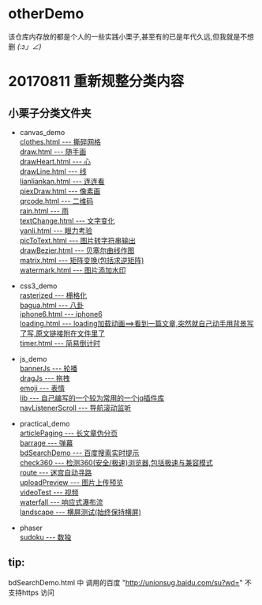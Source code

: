 # otherDemo
  该仓库内存放的都是个人的一些实践小栗子,甚至有的已是年代久远,但我就是不想删 _(:з」∠)_

# 20170811 重新规整分类内容 
## 小栗子分类文件夹
- canvas_demo  
	[clothes.html --- 撕碎网格](https://erdayo.github.io/otherDemo/canvas_demo/clothes.html)  
	[draw.html --- 随手画](https://erdayo.github.io/otherDemo/canvas_demo/draw.html)  
	[drawHeart.html --- 心](https://erdayo.github.io/otherDemo/canvas_demo/drawHeart.html)  
	[drawLine.html --- 线](https://erdayo.github.io/otherDemo/canvas_demo/drawLine.html)  
	[lianliankan.html --- 连连看](https://erdayo.github.io/otherDemo/canvas_demo/lianliankan.html)  
	[piexDraw.html --- 像素画](https://erdayo.github.io/otherDemo/canvas_demo/piexDraw.html)  
	[qrcode.html --- 二维码](https://erdayo.github.io/otherDemo/canvas_demo/qrcode.html)  
	[rain.html --- 雨](https://erdayo.github.io/otherDemo/canvas_demo/rain.html)  
	[textChange.html --- 文字变化](https://erdayo.github.io/otherDemo/canvas_demo/textChange.html)  
	[yanli.html --- 眼力考验](https://erdayo.github.io/otherDemo/canvas_demo/yanli.html)  
	[picToText.html --- 图片转字符串输出](https://erdayo.github.io/otherDemo/canvas_demo/picToText.html)  
	[drawBezier.html --- 贝塞尔曲线作图](https://erdayo.github.io/otherDemo/canvas_demo/drawBezier.html)   
	[matrix.html --- 矩阵变换(包括求逆矩阵)](https://erdayo.github.io/otherDemo/canvas_demo/matrix.html)   
	[watermark.html --- 图片添加水印](https://erdayo.github.io/otherDemo/canvas_demo/watermark.html)   	
	
- css3_demo	  
	[rasterized --- 栅格化](https://erdayo.github.io/otherDemo/css3_demo/rasterized/index.html)  
	[bagua.html --- 八卦](https://erdayo.github.io/otherDemo/css3_demo/bagua.html)  
	[iphone6.html --- iphone6](https://erdayo.github.io/otherDemo/css3_demo/iphone6.html)  
	[loading.html --- loading加载动画==>看到一篇文章,突然就自己动手用背景写了写,原文链接附在文件里了](https://erdayo.github.io/otherDemo/css3_demo/loading.html) 	  
	[timer.html --- 简易倒计时](https://erdayo.github.io/otherDemo/css3_demo/timer.html)  

 	
- js_demo  
	[bannerJs --- 轮播](https://erdayo.github.io/otherDemo/js_demo/bannerJs/banner.html)  
	[dragJs --- 拖拽](https://erdayo.github.io/otherDemo/js_demo/dragJs/index.html)  
	[emoji --- 表情](https://erdayo.github.io/otherDemo/js_demo/emoji/index.html)  
	[lib --- 自己编写的一个较为常用的一个jq插件库](https://erdayo.github.io/otherDemo/js_demo/lib/index.html)   
	[navListenerScroll --- 导航滚动监听](https://erdayo.github.io/otherDemo/js_demo/navListenerScroll/index.html) 
	
- practical_demo  
	[articlePaging --- 长文章伪分页](https://erdayo.github.io/otherDemo/practical_demo/articlePaging.html)  
	[barrage --- 弹幕](https://erdayo.github.io/otherDemo/practical_demo/barrage.html)  
	[bdSearchDemo --- 百度搜索实时提示](https://erdayo.github.io/otherDemo/practical_demo/bdSearchDemo.html)   
	[check360 --- 检测360(安全/极速)浏览器,包括极速与兼容模式](https://erdayo.github.io/otherDemo/practical_demo/check360.html)  
	[route --- 迷宫自动寻路](https://erdayo.github.io/otherDemo/practical_demo/route.html)  
	[uploadPreview --- 图片上传预览](https://erdayo.github.io/otherDemo/practical_demo/uploadPreview.html)  
	[videoTest --- 视频](https://erdayo.github.io/otherDemo/practical_demo/videoTest.html)  
	[waterfall --- 响应式瀑布流](https://erdayo.github.io/otherDemo/practical_demo/waterfall.html)  
	[landscape --- 横屏测试(始终保持横屏)](https://erdayo.github.io/otherDemo/practical_demo/landscape.html)  

- phaser  
	[sudoku --- 数独](https://erdayo.github.io/otherDemo/phaser/sudoku.html)  
 
## tip: 
bdSearchDemo.html 中 调用的百度 "http://unionsug.baidu.com/su?wd=" 不支持https 访问
 
